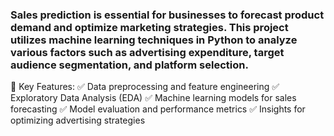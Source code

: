 ### Sales prediction is essential for businesses to forecast product demand and optimize marketing strategies. This project utilizes machine learning techniques in Python to analyze various factors such as advertising expenditure, target audience segmentation, and platform selection.

🔹 Key Features:
✅ Data preprocessing and feature engineering
✅ Exploratory Data Analysis (EDA)
✅ Machine learning models for sales forecasting
✅ Model evaluation and performance metrics
✅ Insights for optimizing advertising strategies
